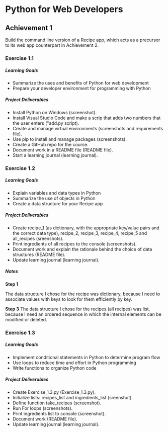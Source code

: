 # Python for Web Developers

## Achievement 1
Build the command line version of a Recipe app, which acts as a precursor to its
web app counterpart in Achievement 2.

### Exercise 1.1

##### Learning Goals
* Summarize the uses and benefits of Python for web development
* Prepare your developer environment for programming with Python

##### Project Deliverables
* Install Python on Windows (screenshot).
* Install Visual Studio Code and make a scrip that adds two numbers that the user enters ("add.py script).
* Create and manage virtual environments (screenshots and requirements file).
* Use pip to install and manage packages (screenshots).
* Create a GitHub repo for the course.
* Document work in a README file (README file).
* Start a learning journal (learning journal).

### Exercise 1.2

##### Learning Goals

* Explain variables and data types in Python
* Summarize the use of objects in Python
* Create a data structure for your Recipe app

##### Project Deliverables

* Create recipe_1 (as dictionary, with the appropriate key/value pairs and the correct data type), recipe_2, recipe_3, recipe_4, recipe_5 and all_recipes (sreenshots).
* Print ingredients of all recipes to the console (screenshots).
* Document work and explain the rationale behind the choice of data structures (README file).
* Update learning journal (learning journal).

##### Notes

**Step 1**

The data structure I chose for the recipe was dictionary, because I need to associate values with keys to look for them efficiently by key.

**Step 3**
The data structure I chose for the recipes (all recipes) was list, because I need an ordered sequence in which the internal elements can be modified or deleted.

### Exercise 1.3

##### Learning Goals

* Implement conditional statements in Python to determine program flow
* Use loops to reduce time and effort in Python programming
* Write functions to organize Python code

##### Project Deliverables

* Create Exercise_1.3.py (Exercise_1.3.py).
* Initialize lists: recipes_list and ingredients_list (sreenshot).
* Define function take_recipes (screenshot).
* Run For loops (screenshots).
* Print ingredients list to console (screenshot).
* Document work (README file).
* Update learning journal (learning journal).